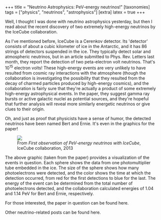 +++
title = "Neutrino Astrophysics: PeV-energy neutrinos!"
[taxonomies]
tags = ["physics", "neutrinos", "astrophysics"]
[extra]
latex = true
+++

Well, I thought I was done with neutrino astrophysics yesterday, but then I
read about the recent discovery of two extremely high-energy neutrinos by
the IceCube collaboration.

<!-- more -->

As I've mentioned before, IceCube is a Cerenkov
detector. Its 'detector' consists of about a cubic kilometer of ice in the
Antarctic, and it has 86 strings of detectors suspended in the ice. They
typically detect solar and atmospheric neutrinos, but in an article
submitted to Phys. Rev. Letters last month, they report the detection of
two peta-electron volt neutrinos. That's $10^{15}$ electron volts! These
high-energy events are very unlikely to have resulted from cosmic ray
interactions with the atmosphere (though the collaboration is investigating
the possibility that they resulted from the decay of charmed particles
produced by high-energy cosmics), and the collaboration is fairly sure that
they're actually a product of some extremely high-energy astrophysical
events. In the paper, they suggest gamma ray bursts or active galactic
nuclei as potential sources, and they're hopeful that further analysis will
reveal more similarly energetic neutrinos or give clues to their origin.

Oh, and just as proof that physicists have a sense of humor, the detected
neutrinos have been named Bert and Ernie. It's even in the graphics for the
paper!

<figure class="figure">
<img src="/img/201305-bertnernie.png" class="center img-fluid rounded" style="max-width:500px; max-width:100%"/>
<figcaption class="figure-caption">
From <i>First observation of PeV-energy neutrinos with IceCube</i>,
IceCube collaboration, 2013
</figcaption>
</figure>

The above graphic (taken from the paper) provides a visualization of the
events in question. Each sphere shows the data from one photomultiplier
tube embedded in the ice. The size of the sphere shows how many
photoelectrons were detected, and the color shows the time at which the
detection occurred, from red for the first detections to blue for the last.
The energy of the event can be determined from the total number of
photoelectrons detected, and the collaboration calculated energies of 1.04
and 1.14 PeV for Bert and Ernie, respectively.

For those interested, the paper in question can be found here.

Other neutrino-related posts can be found here.
